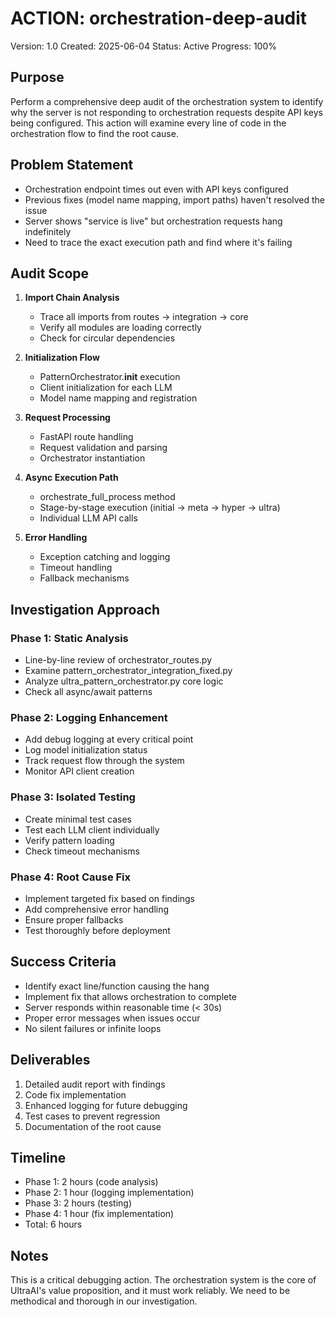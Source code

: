# ACTION: orchestration-deep-audit

Version: 1.0
Created: 2025-06-04
Status: Active
Progress: 100%

## Purpose

Perform a comprehensive deep audit of the orchestration system to identify why the server is not responding to orchestration requests despite API keys being configured. This action will examine every line of code in the orchestration flow to find the root cause.

## Problem Statement

- Orchestration endpoint times out even with API keys configured
- Previous fixes (model name mapping, import paths) haven't resolved the issue
- Server shows "service is live" but orchestration requests hang indefinitely
- Need to trace the exact execution path and find where it's failing

## Audit Scope

1. **Import Chain Analysis**
   - Trace all imports from routes → integration → core
   - Verify all modules are loading correctly
   - Check for circular dependencies

2. **Initialization Flow**
   - PatternOrchestrator.__init__ execution
   - Client initialization for each LLM
   - Model name mapping and registration

3. **Request Processing**
   - FastAPI route handling
   - Request validation and parsing
   - Orchestrator instantiation

4. **Async Execution Path**
   - orchestrate_full_process method
   - Stage-by-stage execution (initial → meta → hyper → ultra)
   - Individual LLM API calls

5. **Error Handling**
   - Exception catching and logging
   - Timeout handling
   - Fallback mechanisms

## Investigation Approach

### Phase 1: Static Analysis
- Line-by-line review of orchestrator_routes.py
- Examine pattern_orchestrator_integration_fixed.py
- Analyze ultra_pattern_orchestrator.py core logic
- Check all async/await patterns

### Phase 2: Logging Enhancement
- Add debug logging at every critical point
- Log model initialization status
- Track request flow through the system
- Monitor API client creation

### Phase 3: Isolated Testing
- Create minimal test cases
- Test each LLM client individually
- Verify pattern loading
- Check timeout mechanisms

### Phase 4: Root Cause Fix
- Implement targeted fix based on findings
- Add comprehensive error handling
- Ensure proper fallbacks
- Test thoroughly before deployment

## Success Criteria

- Identify exact line/function causing the hang
- Implement fix that allows orchestration to complete
- Server responds within reasonable time (< 30s)
- Proper error messages when issues occur
- No silent failures or infinite loops

## Deliverables

1. Detailed audit report with findings
2. Code fix implementation
3. Enhanced logging for future debugging
4. Test cases to prevent regression
5. Documentation of the root cause

## Timeline

- Phase 1: 2 hours (code analysis)
- Phase 2: 1 hour (logging implementation)
- Phase 3: 2 hours (testing)
- Phase 4: 1 hour (fix implementation)
- Total: 6 hours

## Notes

This is a critical debugging action. The orchestration system is the core of UltraAI's value proposition, and it must work reliably. We need to be methodical and thorough in our investigation.